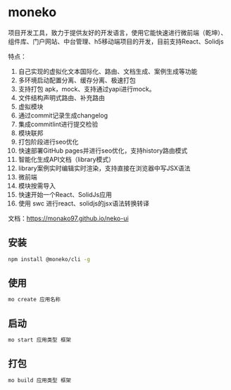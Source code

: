 # moneko

项目开发工具，致力于提供友好的开发语言，使用它能快速进行微前端（乾坤）、组件库、门户网站、中台管理、h5移动端项目的开发，目前支持React、Solidjs

特点：
1. 自己实现的虚拟化文本国际化、路由、文档生成、案例生成等功能
2. 多环境启动配置分离、缓存分离、极速打包
3. 支持打包 apk，mock、支持通过yapi进行mock。
4. 文件结构声明式路由、补充路由
5. 虚拟模块
6. 通过commit记录生成changelog
7. 集成commitlint进行提交检验
8. 模块联邦
9. 打包阶段进行seo优化
10. 快速部署GitHub pages并进行seo优化，支持history路由模式
11. 智能化生成API文档（library模式）
12. library案例实时编辑实时渲染，支持直接在浏览器中写JSX语法
13. 微前端
14. 模块按需导入
15. 快速开始一个React、SolidJs应用
16. 使用 swc 进行react、solidjs的jsx语法转换转译

文档：https://monako97.github.io/neko-ui

## 安装

```sh
npm install @moneko/cli -g
```

## 使用

```sh
mo create 应用名称
```

## 启动

```sh
mo start 应用类型 框架
```

## 打包

```sh
mo build 应用类型 框架
```
